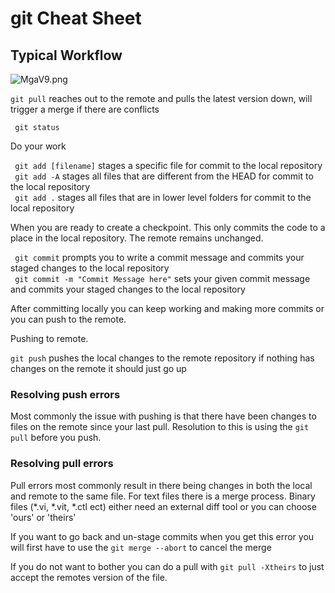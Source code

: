 # git Cheat Sheet #

## Typical Workflow ##

![MgaV9.png](https://bitbucket.org/repo/XXLgzkp/images/2037853081-MgaV9.png)


``` git pull ``` reaches out to the remote and pulls the latest version down, will trigger a merge if there are conflicts 

``` git status``` 


Do your work

``` git add [filename]```  stages a specific file for commit to the local repository   
``` git add -A```  stages all files that are different from the HEAD for commit to the local repository   
``` git add .```  stages all files that are in lower level folders for commit to the local repository   

When you are ready to create a checkpoint. This only commits the code to a place in the local repository. The remote remains unchanged. 

``` git commit``` prompts you to write a commit message and commits your staged changes to the local repository    
``` git commit -m "Commit Message here"``` sets your given commit message and commits your staged changes to the local repository

After committing locally you can keep working and making more commits or you can push to the remote.

Pushing to remote. 

```git push``` pushes the local changes to the remote repository if nothing has changes on the remote it should just go up 

### Resolving push errors ###

Most commonly the issue with pushing is that there have been changes to files on the remote since your last pull.  Resolution to this is using the ```git pull``` before you push.  

### Resolving pull errors ###

Pull errors most commonly result in there being changes in both the local and remote to the same file.  For text files there is a merge process.  Binary files (*.vi, *.vit, *.ctl ect) either need an external diff tool or you can choose 'ours' or 'theirs'

If you want to go back and un-stage commits when you get this error you will first have to use the ```git merge --abort``` to cancel the merge

If you do not want to bother you can do a pull with ```git pull -Xtheirs``` to just accept the remotes version of the file.
